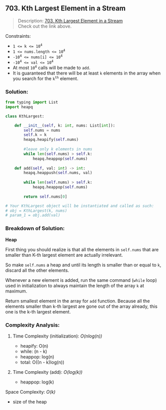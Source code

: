 ## 703. Kth Largest Element in a Stream

>Description: [703. Kth Largest Element in a Stream](https://leetcode.com/problems/kth-largest-element-in-a-stream/)\
Check out the link above.

Constraints:

- <code>1 <= k <= 10<sup>4</sup></code>
- <code>1 <= nums.length <= 10<sup>4</sup></code>
- <code>-10<sup>4</sup> <= nums[i] <= 10<sup>4</sup></code>
- <code>-10<sup>4</sup> <= val <= 10<sup>4</sup></code>
- At most <code>10<sup>4</sup></code> calls will be made to `add`.
- It is guaranteed that there will be at least `k` elements in the array when you search for the <code>k<sup>th</sup></code> element.

### Solution: 

```python
from typing import List
import heapq

class KthLargest:

    def __init__(self, k: int, nums: List[int]):
        self.nums = nums
        self.k = k
        heapq.heapify(self.nums)
        
        #leave only k elements in nums
        while len(self.nums) > self.k:
            heapq.heappop(self.nums)
        
    def add(self, val: int) -> int:
        heapq.heappush(self.nums, val)
        
        while len(self.nums) > self.k:
            heapq.heappop(self.nums)
        
        return self.nums[0]

# Your KthLargest object will be instantiated and called as such:
# obj = KthLargest(k, nums)
# param_1 = obj.add(val)
```
### Breakdown of Solution:

**Heap**

First thing you should realize is that all the elements in `self.nums` that are smaller than K-th largest element are actually irrelevant.

So make `self.nums` a heap and until its length is smaller than or equal to `k`, discard all the other elements.

Whenever a new element is added, run the same command (`while` loop) used in initialization to always maintain the length of the array `k` at maximum.

Return smallest element in the array for `add` function. Because all the elements smaller than k-th largest are gone out of the array already, this one is the k-th largest element.


### Complexity Analysis:

1. Time Complexity (initialization): *O(nlog(n))*

    - heapify: O(n)
    - while: (n - k)
    - heappop: log(n)
    - total: O((n - k)log(n))

2. Time Complexity (add): *O(log(k))*
    - heappop: log(k) 


Space Complexity: *O(k)*

- size of the heap

